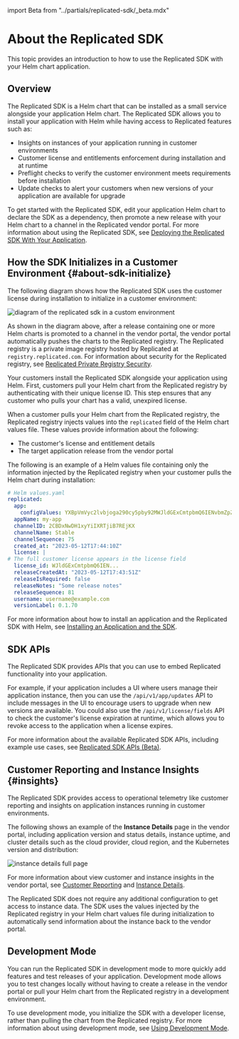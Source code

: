 import Beta from "../partials/replicated-sdk/_beta.mdx"

# About the Replicated SDK

This topic provides an introduction to how to use the Replicated SDK with your Helm chart application.

<Beta/>

## Overview

The Replicated SDK is a Helm chart that can be installed as a small service alongside your application Helm chart. The Replicated SDK allows you to install your application with Helm while having access to Replicated features such as:

* Insights on instances of your application running in customer environments 
* Customer license and entitlements enforcement during installation and at runtime 
* Preflight checks to verify the customer environment meets requirements before installation 
* Update checks to alert your customers when new versions of your application are available for upgrade

To get started with the Replicated SDK, edit your application Helm chart to declare the SDK as a dependency, then promote a new release with your Helm chart to a channel in the Replicated vendor portal. For more information about using the Replicated SDK, see [Deploying the Replicated SDK With Your Application](/vendor/replicated-sdk-using).

## How the SDK Initializes in a Customer Environment {#about-sdk-initialize}

The following diagram shows how the Replicated SDK uses the customer license during installation to initialize in a customer environment:

![diagram of the replicated sdk in a custom environment](/images/sdk-overview-diagram.png)

As shown in the diagram above, after a release containing one or more Helm charts is promoted to a channel in the vendor portal, the vendor portal automatically pushes the charts to the Replicated registry. The Replicated registry is a private image registry hosted by Replicated at `registry.replicated.com`. For information about security for the Replicated registry, see [Replicated Private Registry Security](packaging-private-registry-security).

Your customers install the Replicated SDK alongside your application using Helm. First, customers pull your Helm chart from the Replicated registry by authenticating with their unique license ID. This step ensures that any customer who pulls your chart has a valid, unexpired license.

When a customer pulls your Helm chart from the Replicated registry, the Replicated registry injects values into the `replicated` field of the Helm chart values file. These values provide information about the following:
* The customer's license and entitlement details
* The target application release from the vendor portal

The following is an example of a Helm values file containing only the information injected by the Replicated registry when your customer pulls the Helm chart during installation:

```yaml
# Helm values.yaml
replicated:
  app:
    configValues: YXBpVmVyc2lvbjoga290cy5pby92MWJldGExCmtpbmQ6IENvbmZpZ1ZhbHVlcwpzcGVjOgogIHZhbHVlczoge30=
  appName: my-app
  channelID: 2CBDxNwDH1xyYiIXRTjiB7REjKX
  channelName: Stable
  channelSequence: 75
  created_at: "2023-05-12T17:44:10Z"
  license: |
# The full customer license appears in the license field
  license_id: WJldGExCmtpbmQ6IEN...
  releaseCreatedAt: "2023-05-12T17:43:51Z"
  releaseIsRequired: false
  releaseNotes: "Some release notes"
  releaseSequence: 81
  username: username@example.com
  versionLabel: 0.1.70
```

For more information about how to install an application and the Replicated SDK with Helm, see [Installing an Application and the SDK](replicated-sdk-installing).

## SDK APIs 

The Replicated SDK provides APIs that you can use to embed Replicated functionality into your application.

For example, if your application includes a UI where users manage their application instance, then you can use the `/api/v1/app/updates` API to include messages in the UI to encourage users to upgrade when new versions are available. You could also use the `/api/v1/license/fields` API to check the customer's license expiration at runtime, which allows you to revoke access to the application when a license expires.

For more information about the available Replicated SDK APIs, including example use cases, see [Replicated SDK APIs (Beta)](/reference/replicated-sdk-apis).

## Customer Reporting and Instance Insights {#insights}

The Replicated SDK provides access to operational telemetry like customer reporting and insights on application instances running in customer environments. 

The following shows an example of the **Instance Details** page in the vendor portal, including application version and status details, instance uptime, and cluster details such as the cloud provider, cloud region, and the Kubernetes version and distribution:

![instance details full page](/images/instance-details.png)

For more information about view customer and instance insights in the vendor portal, see [Customer Reporting](customer-reporting) and [Instance Details](instance-insights-details).

The Replicated SDK does not require any additional configuration to get access to instance data. The SDK uses the values injected by the Replicated registry in your Helm chart values file during initialization to automatically send information about the instance back to the vendor portal.

## Development Mode

You can run the Replicated SDK in development mode to more quickly add features and test releases of your application. Development mode allows you to test changes locally without having to create a release in the vendor portal or pull your Helm chart from the Replicated registry in a development environment.

To use development mode, you initialize the SDK with a developer license, rather than pulling the chart from the Replicated registry. For more information about using development mode, see [Using Development Mode](replicated-sdk-development).